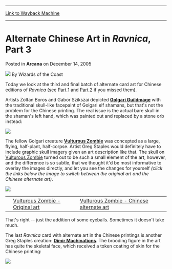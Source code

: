 
---
[Link to Wayback Machine](https://web.archive.org/web/20211022045547/https://magic.wizards.com/en/articles/archive/arcana/alternate-chinese-art-ravnica-part-3-2005-12-14)

[_metadata_:author]:- "Wizards of the Coast"
[_metadata_:description]:- "Today we look at the third and final batch of alternate card art for Chinese editions of Ravnica (see Part 1 and Part 2 if you missed them). Artists Zoltan Boros and Gabor Szikszai depicted Golgari Guildmage with the traditional skull-like facepaint of Golgari elf shamans, but that's not the problem for the Chinese printing. The real issue is the actual bare skull in the"
[_metadata_:generator]:- "Drupal 7 (http://drupal.org)"
[_metadata_:node]:- "597556"
[_metadata_:publish_date]:- "2005-12-14"
[_metadata_:source]:- "div-main-content"
[_metadata_:title]:- "Alternate Chinese Art in Ravnica, Part 3"
[_metadata_:wayback_capture_timestamp]:- "2021-10-22 04:55:47"
[_metadata_:wayback_raw_url]:- "https://web.archive.org/web/20211022045547id_/https://magic.wizards.com/en/articles/archive/arcana/alternate-chinese-art-ravnica-part-3-2005-12-14"
[_metadata_:wayback_url]:- "https://magic.wizards.com/en/articles/archive/arcana/alternate-chinese-art-ravnica-part-3-2005-12-14"
---


Alternate Chinese Art in *Ravnica*, Part 3
==========================================



 Posted in **Arcana**
 on December 14, 2005 






![](https://media.magic.wizards.com/styles/auth_small/public/images/person/wizards_author.jpg)
By Wizards of the Coast












Today we look at the third and final batch of alternate card art for Chinese editions of *Ravnica* (see [Part 1](http://archive.wizards.com/Magic/Magazine/Article.aspx?x=mtgcom/arcana/948) and [Part 2](http://archive.wizards.com/Magic/Magazine/Article.aspx?x=mtgcom/arcana/960) if you missed them). 

Artists Zoltan Boros and Gabor Szikszai depicted **[Golgari Guildmage](https://gatherer.wizards.com/Pages/Card/Details.aspx?name=Golgari+Guildmage)** with the traditional skull-like facepaint of Golgari elf shamans, but that's not the problem for the Chinese printing. The real issue is the actual bare skull in the shaman's left hand, which was painted out and replaced by a stone orb instead:

![](https://media.magic.wizards.com/image_legacy_migration/magic/images/mtgcom/arcana300/AltArtGolgariGuildmage.jpg)

The fellow Golgari creature **[Vulturous Zombie](https://gatherer.wizards.com/Pages/Card/Details.aspx?name=Vulturous+Zombie)** was concepted as a large, flying, half-plant, half-corpse. Artist Greg Staples would definitely have to include graphic skull imagery given an art description like that. The skull on [Vulturous Zombie](https://gatherer.wizards.com/Pages/Card/Details.aspx?name=Vulturous+Zombie) turned out to be such a small element of the art, however, and the difference is so subtle, that we thought it'd be most informative to overlay the images directly, and let you see the changes for yourself *(click the links below the image to switch between the original art and the Chinese alternate art)*.

![](https://media.magic.wizards.com/image_legacy_migration/magic/images/mtgcom/arcana300/AltArtVulturous_Orig.jpg)



|  |  |  |  |
| --- | --- | --- | --- |
|  | [Vulturous Zombie - Original art](#theimage) | [Vulturous Zombie - Chinese alternate art](#theimage) |  |

That's right -- just the addition of some eyeballs. Sometimes it doesn't take much.

The last *Ravnica* card with alternate art in the Chinese printings is another Greg Staples creation: **[Dimir Machinations](https://gatherer.wizards.com/Pages/Card/Details.aspx?name=Dimir+Machinations)**. The brooding figure in the art has quite the skeletal face, which received a token coating of skin for the Chinese printing:

![](https://media.magic.wizards.com/image_legacy_migration/magic/images/mtgcom/arcana300/AltArtMachinations.jpg)







